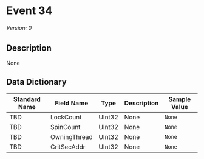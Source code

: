 # Event 34
###### Version: 0

## Description
None

## Data Dictionary
|Standard Name|Field Name|Type|Description|Sample Value|
|---|---|---|---|---|
|TBD|LockCount|UInt32|None|`None`|
|TBD|SpinCount|UInt32|None|`None`|
|TBD|OwningThread|UInt32|None|`None`|
|TBD|CritSecAddr|UInt32|None|`None`|
